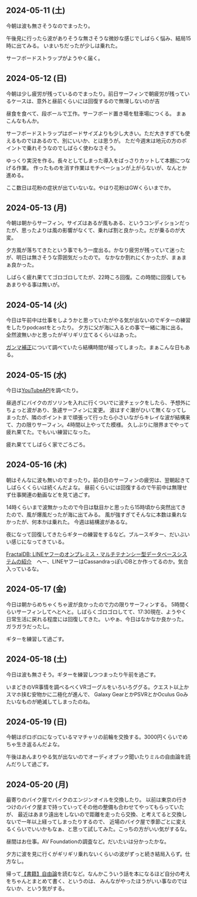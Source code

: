## 2024-05-11 (土)

今朝は波も無さそうなのでまったり。

午後見に行ったら波がありそうな無さそうな微妙な感じでしばらく悩み、結局15時に出てみる。
いまいちだったが少しは乗れた。

サーフボードストラップがようやく届く。

## 2024-05-12 (日)

今朝は少し疲労が残っているのでまったり。前日サーフィンで朝疲労が残っているケースは、意外と昼前くらいには回復するので無理しないのが吉

昼食を食べて、段ボールで工作。サーフボード置き場を駐車場につくる。
まぁこんなもんか。

サーフボードストラップはボードサイズよりも少し大きい。ただ大きすぎても使えるものではあるので、別にいいか、とは思うが。
ただ今週末は地元の方のポイントで乗れそうなのでしばらく使わなさそう。

ゆっくり実況を作る。長々としてしまった導入をばっさりカットして本題につなげる作業。
作ったものを消す作業はモチベーションが上がらないが、なんとか進める。

ここ数日は花粉の症状が出ていないな。やはり花粉はGWくらいまでか。

## 2024-05-13 (月)

今朝は朝からサーフィン。サイズはあるが風もある、というコンディションだったが、思ったよりは風の影響がなくて、乗れば割と良かった。だが乗るのが大変。

夕方風が落ちてきたという事でもう一度出る。かなり疲労が残っていて迷ったが、明日は無さそうな雰囲気だったので。
なかなか割れにくかったが、まぁまぁ良かった。

しばらく疲れ果ててゴロゴロしてたが、22時ころ回復。この時間に回復してもあまりやる事は無いが。

## 2024-05-14 (火)

今日は午前中は仕事をしようかと思っていたがやる気が出ないのでギターの練習をしたりpodcastをとったり。
夕方に父が海に入るとの事で一緒に海に出る。全然波無いかと思ったがギリギリ立てるくらいはあった。

[ガンマ補正](%E3%82%AC%E3%83%B3%E3%83%9E%E8%A3%9C%E6%AD%A3)について調べていたら結構時間が経ってしまった。まぁこんな日もある。

## 2024-05-15 (水)

今日は[YouTubeAPI](YouTubeAPI)を調べたり。

昼過ぎにバイクのガソリンを入れに行くついでに波チェックをしたら、予想外にちょっと波があり、急遽サーフィンに変更。
波はすぐ潮がひいて無くなってしまったが、隣のポイントまで頑張って行ったら小さいながらキレイな波が結構来て、力の限りサーフィン。4時間以上やってた模様。
久しぶりに限界までやって疲れ果てた。でもいい練習になった。

疲れ果ててしばらく家でごろごろ。

## 2024-05-16 (木)

朝はそんなに波も無いのでまったり。前の日のサーフィンの疲労は、翌朝起きてしばらくくらいは続くんだよな。
昼前くらいには回復するので午前中は無理せず仕事関連の動画などを見て過ごす。

14時くらいまで波無かったので今日は駄目かと思ったら15時頃から突然出てきたので、風が爆風だったが海に出てみる。
風が強すぎてそんなに本数は乗れなかったが、何本かは乗れた。
今週は結構波があるな。

夜になって回復してきたらギターの練習をするなど。ブルースギター、だいぶいい感じになってきている。

[FractalDB: LINEヤフーのオンプレミス・マルチテナンシー型データベースシステムの紹介](https://techblog.lycorp.co.jp/ja/20240516b)　へー、LINEヤフーはCassandraっぽいDBとか作ってるのか。気合入っているな。

## 2024-05-17 (金)

今日は朝からめちゃくちゃ波が良かったので力の限りサーフィンする。
5時間くらいサーフィンしてへとへと。しばらくゴロゴロしてて、17:30現在、ようやく日常生活に戻れる程度には回復してきた。
いやぁ、今日はなかなか良かった。ガラガラだったし。

ギターを練習して過ごす。

## 2024-05-18 (土)

今日は波も無さそう。ギターを練習しつつまったり午前を過ごす。

いまどきのVR事情を調べるべくVRゴーグルをいろいろググる。クエスト以上かスマホ挟む安物かに二極化が進んで、
Galaxy GearとかPSVRとかOculus Goみたいなものが絶滅してしまったのね。

## 2024-05-19 (日)

今朝はボロボロになっているママチャリの前輪を交換する。3000円くらいでめちゃ生き返るんだよな。

午後はあんまりやる気が出ないのでオーディオブック聞いたりミルの自由論を読んだりして過ごす。

## 2024-05-20 (月)

最寄りのバイク屋でバイクのエンジンオイルを交換したり。
以前は東京の行きつけのバイク屋まで持っていってその他の整備も合わせてやってもらっていたが、
最近はあまり遠出をしないので距離を走ったら交換、と考えてると交換しないで一年以上経ってしまったりするので、
近場のバイク屋で季節ごとに変えるくらいでいいかもなぁ、と思って試してみた。こっちの方がいい気がするな。

昼間はお仕事。AV Foundationの調査など。だいたいは分かったかな。

夕方に波を見に行くがギリギリ乗れないくらいの波がずっと続き結局入らず。仕方なし。

帰って[【書籍】自由論](%E3%80%90%E6%9B%B8%E7%B1%8D%E3%80%91%E8%87%AA%E7%94%B1%E8%AB%96)を読むなど。なんかこういう話を本になるほど自分の考えをちゃんとまとめて書く、というのは、
みんながやったほうがいい事なのではないか、という気がする。